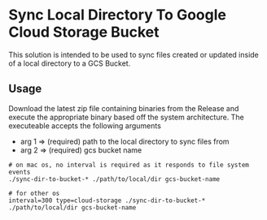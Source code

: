 # Sync Local Directory To Google Cloud Storage Bucket

This solution is intended to be used to sync files created or updated inside of a local directory to a GCS Bucket. 

## Usage

Download the latest zip file containing binaries from the Release and execute the appropriate binary based off the system architecture. The executeable accepts the following arguments

- arg 1 => (required) path to the local directory to sync files from
- arg 2 => (required) gcs bucket name

```
# on mac os, no interval is required as it responds to file system events
./sync-dir-to-bucket-* ./path/to/local/dir gcs-bucket-name 

# for other os
interval=300 type=cloud-storage ./sync-dir-to-bucket-* ./path/to/local/dir gcs-bucket-name

```
